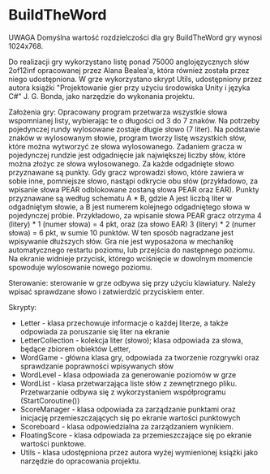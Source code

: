 # BuildTheWord
UWAGA 
Domyślna wartość rozdzielczości dla gry BuildTheWord gry wynosi 1024x768. 

Do realizacji gry wykorzystano listę ponad 75000 anglojęzycznych słów 2of12inf opracowanej przez Alana Bealea'a, która również została przez niego udostępniona.
W grze wykorzystano skrypt Utils, udostępniony przez autora książki "Projektowanie gier przy użyciu środowiska Unity i języka C#" J. G. Bonda, jako narzędzie do wykonania projektu.

Założenia gry: Opracowany program przetwarza wszystkie słowa wspomnianej listy, wybierając te o długości od 3 do 7 znaków. Na potrzeby pojedynczej rundy wylosowane zostaje długie słowo (7 liter). Na podstawie znaków w wylosowanym słowie, program tworzy listę wszystkich słów, które można wytworzyć ze słowa wylosowanego. Zadaniem gracza w pojedynczej rundzie jest odgadnięcie jak największej liczby słów, które można złożyc ze słowa wylosowanego. Za każde odgadnięte słowo przyznawane są punkty. Gdy gracz wprowadzi słowo, które zawiera w sobie inne, pomniejsze słowo, nastąpi odkrycie obu słów (przykładowo, za wpisanie słowa PEAR odblokowane zostaną słowa PEAR oraz EAR). Punkty przyznawane są według schematu A * B, gdzie A jest
liczbą liter w odgadniętym słowie, a B jest numerem kolejnego odgadniętego słowa w pojedynczej próbie. Przykładowo, za wpisanie słowa PEAR gracz otrzyma 4 (litery) * 1 (numer słowa) = 4 pkt, oraz (za słowo EAR) 3 (litery) * 2 (numer słowa) = 6 pkt, w sumie 10 punktów. W ten sposób nagradzane jest wpisywanie dłuższych słów. Gra nie jest wyposażona w mechanikę automatycznego restartu poziomu, lub przejścia do następnego poziomu. Na ekranie widnieje przycisk, którego wciśnięcie w dowolnym momencie spowoduje wylosowanie nowego poziomu.

Sterowanie: sterowanie w grze odbywa się przy użyciu klawiatury. Należy wpisać sprawdzane słowo i zatwierdzić przyciskiem enter.

Skrypty:
- Letter - klasa przechowuje informacje o każdej literze, a także odpowiada za poruszanie się liter na ekranie
- LetterCollection - kolekcja liter (słowo); klasa odpowiada za słowa, będące zbiorem obiektów Letter,
- WordGame - główna klasa gry, odpowiada za tworzenie rozgrywki oraz sprawdzanie poprawności wpisywanych słów
- WordLevel - klasa odpowiada za generowanie poziomów w grze
- WordList - klasa przetwarzająca liste słów z zewnętrznego pliku. Przetwarzanie odbywa się z wykorzystaniem współprogramu (StartCoroutine())
- ScoreManager - klasa odpowiada za zarządzanie punktami oraz inicjację przemieszczających się po ekranie wartości punktowych
- Scoreboard - klasa odpowiedzialna za zarządzaniem wynikiem.
- FloatingScore - klasa odpowiada za przemieszczające się po ekranie wartości punktowe.
- Utils - klasa udostępniona przez autora wyżej wymienionej książki jako narzędzie do opracowania projektu.
